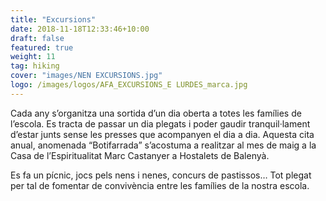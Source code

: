 ```yaml
---
title: "Excursions"
date: 2018-11-18T12:33:46+10:00
draft: false
featured: true
weight: 11
tag: hiking
cover: "images/NEN EXCURSIONS.jpg"
logo: /images/logos/AFA_EXCURSIONS_E LURDES_marca.jpg
---
```


Cada any s’organitza una sortida d’un dia oberta a totes les famílies de l’escola. Es tracta de passar un dia plegats i poder gaudir tranquil·lament d’estar junts sense les presses que acompanyen el dia a dia. Aquesta cita anual, anomenada “Botifarrada” s’acostuma a realitzar al mes de maig a la Casa de l’Espiritualitat Marc Castanyer a Hostalets de Balenyà.

Es fa un pícnic, jocs pels nens i nenes, concurs de pastissos… Tot plegat per tal de fomentar de convivència entre les famílies de la nostra escola.
